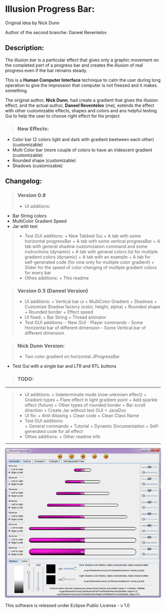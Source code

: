 
Illusion Progress Bar:
=======================
Original idea by Nick Dunn

Author of the second branche: Daneel Reventelov 

Description:
---------------------
 The *illusion bar* is a particular effect that gives only a graphic movement on the completed part of a progress bar and creates the *illusion* of real progress even if the bar remains steady.
 
 This is a **Human Computer Interface** technique to calm the user during long operation to give the impression that computer is not freezed and it makes something.

 The original author, **Nick Dunn**, had create a gradient that gives the illusion effect, and the actual author, **Daneel Reventelov** (me), extends the effect with other customizable effects, shapes and colors and ans helpful testing Gui to help the user to choose right effect for his project
  

> ### New Effects: 
>
 * Color bar (2 colors light and dark with gradient beetween each other) (customizable)
 * Multi Color bar (more couple of colors to have an iridescent gradient (customizable)
 * Rounded shape (customizable)
 * Shadows (customizable)
   



Changelog:
---------------------

> ### Version 0.8
>* UI additions:
   + Bar String colors
   + MultiColor Gradient Speed
   + Jar with test  
>* Test GUI additions:
	+ New Tabbed Gui
	+ A tab with some horizontal progressBar
	+ A tab with some vertical progressBar
	+ A tab with general shadow customization command and some instructions (dynamic)
	+ A tab with general colors list for multiple gradient colors (dynamic)
	+ A tab with an example
	+ A tab for self-generated code (for now only for multiple color gradient)
	+ Slider for the speed of color changing of multiple gradient colors for every bar
>* Othes additions:
    + This readme	 
   
> ### Version 0.5 (Daneel Version)
>* UI additions:
	+ Vertical bar ui
	+ MultiColor Gradient
	+ Shadows
	+ Customize Shadow factory (color, height, alpha)
	+ Rounded shape
	+ Rounded border
	+ Effect speed
>* UI fixed:
	+ Bar String
	+ Thread animator 
>* Test GUI additions:
	- New GUI
	- Player commands
	- Some Horizontal bar of different dimension
	- Some Vertical bar of different dimension

> ### Nick Dunn Version:
> * Two color gradient on horizontal JProgressBar
  * Test Gui with a single bar and LTR and RTL buttons 
 
 
> ### TODO:
--------------------- 

>* UI additions:
	+ Indeterminate mode (now unknown effect)
	+ Gradient types
	+ Flare effect in light gradient point
	+ Add sparkle effect (future)
	+ Other types of rounded border
	+ Bar scroll direction
	+ Create Jar without test GUI
	+ JavaDoc
>* UI fix:
	+ Anti-Aliasing
	+ Clean code
	+ Clean Class Name	
>* Test GUI additions:	
	+ General commands
	+ Tutorial
	+ Dynamic Documentation
	+ Self-generated code for all effect
>* Othes additions:
    + Other readme info		 
   
------------------------------------ 
 
![alt text](https://github.com/I82Much/animated-progressbar-ui/raw/DaneelVersion/Screenshot/illusion01.png "Screnshot of Horizontal bars tab")



This software is released under Eclipse Public License - v 1.0
